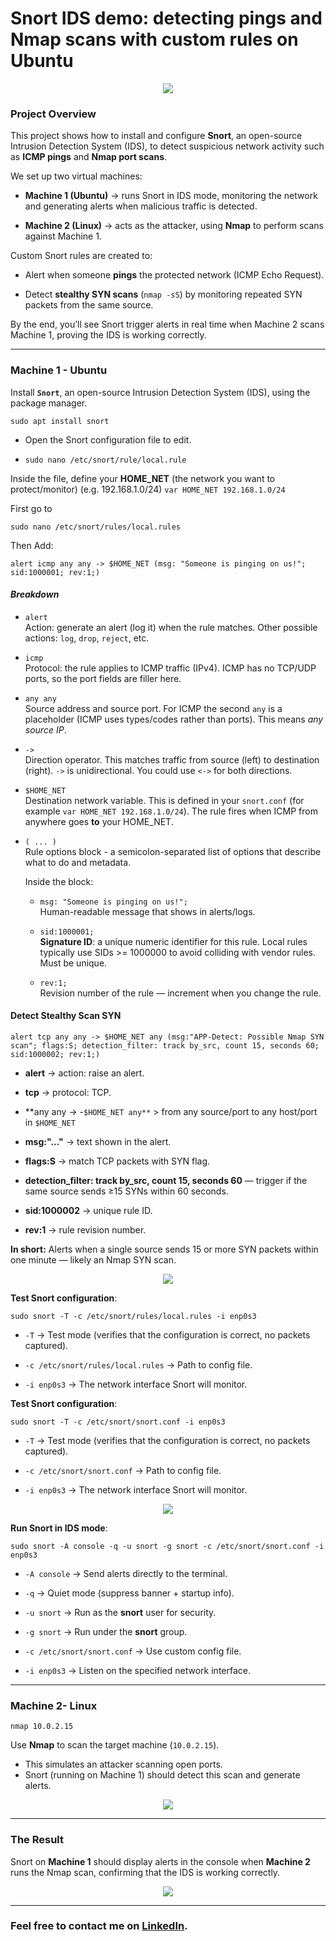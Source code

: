 # Snort IDS demo: detecting pings and Nmap scans with custom rules on Ubuntu

<p align ="center">
    <img src= "/projects/Snort_Nmape_IDS_IPS/photo/SNORT.svg"
</p>

### Project Overview

This project shows how to install and configure **Snort**, an open-source Intrusion Detection System (IDS), to detect suspicious network activity such as **ICMP pings** and **Nmap port scans**.

We set up two virtual machines:

- **Machine 1 (Ubuntu)** -> runs Snort in IDS mode, monitoring the network and generating alerts when malicious traffic is detected.
    
- **Machine 2 (Linux)** -> acts as the attacker, using **Nmap** to perform scans against Machine 1.


Custom Snort rules are created to:

- Alert when someone **pings** the protected network (ICMP Echo Request).
    
- Detect **stealthy SYN scans** (`nmap -sS`) by monitoring repeated SYN packets from the same source.


By the end, you’ll see Snort trigger alerts in real time when Machine 2 scans Machine 1, proving the IDS is working correctly.

----

### Machine 1 - Ubuntu

Install **`Snort`**, an open-source Intrusion Detection System (IDS), using the package manager.

```shell
sudo apt install snort
```


* Open the Snort configuration file to edit.  

* `sudo nano /etc/snort/rule/local.rule`

Inside the file, define your **HOME_NET** (the network you want to protect/monitor) (e.g. 192.168.1.0/24) `var HOME_NET 192.168.1.0/24`

First go to 

```shell
sudo nano /etc/snort/rules/local.rules
```

Then Add:

```shell
alert icmp any any -> $HOME_NET (msg: "Someone is pinging on us!"; sid:1000001; rev:1;)
```

#### ***Breakdown***
- `alert`  
    Action: generate an alert (log it) when the rule matches. Other possible actions: `log`, `drop`, `reject`, etc.
    
- `icmp`  
    Protocol: the rule applies to ICMP traffic (IPv4). ICMP has no TCP/UDP ports, so the port fields are filler here.
    
- `any any`  
    Source address and source port. For ICMP the second `any` is a placeholder (ICMP uses types/codes rather than ports). This means _any source IP_.
    
- `->`  
    Direction operator. This matches traffic from source (left) to destination (right). `->` is unidirectional. You could use `<->` for both directions.
    
- `$HOME_NET`  
    Destination network variable. This is defined in your `snort.conf` (for example `var HOME_NET 192.168.1.0/24`). The rule fires when ICMP from anywhere goes **to** your HOME_NET.
    
- `( ... )`  
    Rule options block - a semicolon-separated list of options that describe what to do and metadata.
    
    Inside the block:
    
    - `msg: "Someone is pinging on us!";`  
        Human-readable message that shows in alerts/logs.
        
    - `sid:1000001;`  
        **Signature ID**: a unique numeric identifier for this rule. Local rules typically use SIDs >= 1000000 to avoid colliding with vendor rules. Must be unique.
        
    - `rev:1;`  
        Revision number of the rule — increment when you change the rule.


#### Detect Stealthy Scan SYN

```shell
alert tcp any any -> $HOME_NET any (msg:"APP-Detect: Possible Nmap SYN scan"; flags:S; detection_filter: track by_src, count 15, seconds 60; sid:1000002; rev:1;)

```

- **alert** -> action: raise an alert.
    
- **tcp** -> protocol: TCP.
    
- **any any -> 
	-`$HOME_NET any**` > from any source/port to any host/port in `$HOME_NET`
    
- **msg:"..."** -> text shown in the alert.
    
- **flags:S** -> match TCP packets with SYN flag.
    
- **detection_filter: track by_src, count 15, seconds 60** — trigger if the same source sends ≥15 SYNs within 60 seconds.
    
- **sid:1000002** -> unique rule ID.
    
- **rev:1** -> rule revision number.
    

**In short:** Alerts when a single source sends 15 or more SYN packets within one minute — likely an Nmap SYN scan.

<p align ="center">
    <img src= "/projects/Snort_Nmape_IDS_IPS/photo/syn_rule.png"
</p>

**Test Snort configuration**:

```shell
sudo snort -T -c /etc/snort/rules/local.rules -i enp0s3
```

- `-T` → Test mode (verifies that the configuration is correct, no packets captured).
    
- `-c /etc/snort/rules/local.rules` → Path to config file.
    
- `-i enp0s3` → The network interface Snort will monitor.

**Test Snort configuration**:

```shell
sudo snort -T -c /etc/snort/snort.conf -i enp0s3
```

- `-T` → Test mode (verifies that the configuration is correct, no packets captured).
    
- `-c /etc/snort/snort.conf` → Path to config file.
    
- `-i enp0s3` → The network interface Snort will monitor.

<p align ="center">
    <img src= "/projects/Snort_Nmape_IDS_IPS/photo/conf_check.png"
</p>

**Run Snort in IDS mode**:

```shell
sudo snort -A console -q -u snort -g snort -c /etc/snort/snort.conf -i enp0s3
```

- `-A console` → Send alerts directly to the terminal.
    
- `-q` → Quiet mode (suppress banner + startup info).
    
- `-u snort` → Run as the **snort** user for security.
    
- `-g snort` → Run under the **snort** group.
    
- `-c /etc/snort/snort.conf` → Use custom config file.
    
- `-i enp0s3` → Listen on the specified network interface.

-----

### Machine 2- Linux
```shell
nmap 10.0.2.15
```

Use **Nmap** to scan the target machine (`10.0.2.15`).  
* This simulates an attacker scanning open ports.  
* Snort (running on Machine 1) should detect this scan and generate alerts.

<p align ="center">
    <img src= "/projects/Snort_Nmape_IDS_IPS/photo/syn_attack.png"
</p>

----
### The Result
Snort on **Machine 1** should display alerts in the console when **Machine 2** runs the Nmap scan, confirming that the IDS is working correctly.

<p align ="center">
    <img src= "/projects/Snort_Nmape_IDS_IPS/photo/synscan.png"
</p>


---

### **Feel free to contact me on** **[LinkedIn](https://www.linkedin.com/in/saeed-elfiky-61188b24b/)**.
